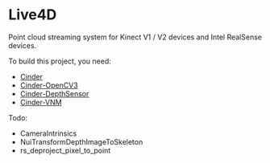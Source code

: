 Live4D
=========

Point cloud streaming system for Kinect V1 / V2 devices and Intel RealSense devices.

To build this project, you need:

* [Cinder](https://github.com/cinder/Cinder)
* [Cinder-OpenCV3](https://github.com/cinder/Cinder-OpenCV3)
* [Cinder-DepthSensor](https://github.com/vnm-interactive/Cinder-DepthSensor)
* [Cinder-VNM](https://github.com/vnm-interactive/Cinder-VNM)  


Todo:

* CameraIntrinsics
* NuiTransformDepthImageToSkeleton
* rs_deproject_pixel_to_point
